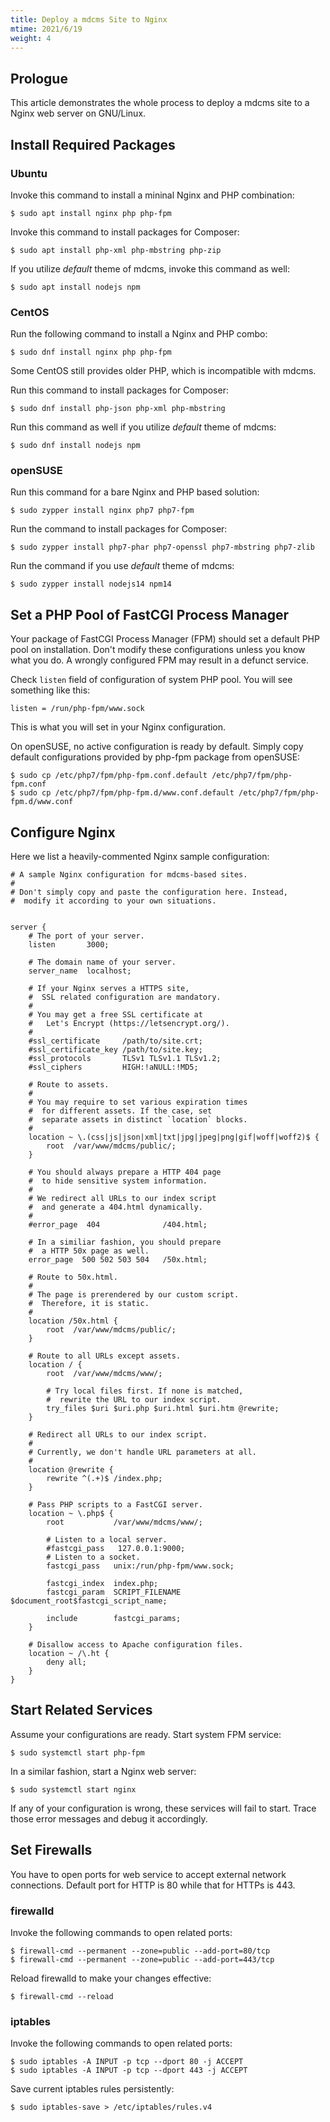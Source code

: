 ```yaml
---
title: Deploy a mdcms Site to Nginx
mtime: 2021/6/19
weight: 4
---
```


## Prologue

This article demonstrates the whole process to deploy a mdcms site to a Nginx web server on GNU/Linux.

## Install Required Packages

### Ubuntu

Invoke this command to install a mininal Nginx and PHP combination:

```shell
$ sudo apt install nginx php php-fpm
```

Invoke this command to install packages for Composer:

```shell
$ sudo apt install php-xml php-mbstring php-zip
```

If you utilize *default* theme of mdcms, invoke this command as well:

```shell
$ sudo apt install nodejs npm
```

### CentOS

Run the following command to install a Nginx and PHP combo:

```shell
$ sudo dnf install nginx php php-fpm
```

Some CentOS still provides older PHP, which is incompatible with mdcms.

Run this command to install packages for Composer:

```shell
$ sudo dnf install php-json php-xml php-mbstring
```

Run this command as well if you utilize *default* theme of mdcms:

```shell
$ sudo dnf install nodejs npm
```

### openSUSE

Run this command for a bare Nginx and PHP based solution:

```shell
$ sudo zypper install nginx php7 php7-fpm 
```

Run the command to install packages for Composer:

```shell
$ sudo zypper install php7-phar php7-openssl php7-mbstring php7-zlib
```

Run the command if you use *default* theme of mdcms:

```shell
$ sudo zypper install nodejs14 npm14
```

## Set a PHP Pool of FastCGI Process Manager

Your package of FastCGI Process Manager (FPM) should set a default PHP pool on installation. Don't modify these configurations unless you know what you do. A wrongly configured FPM may result in a defunct service.

Check `listen` field of configuration of system PHP pool. You will see something like this:

```
listen = /run/php-fpm/www.sock
```

This is what you will set in your Nginx configuration.

On openSUSE, no active configuration is ready by default. Simply copy default configurations provided by php-fpm package from openSUSE:

```shell
$ sudo cp /etc/php7/fpm/php-fpm.conf.default /etc/php7/fpm/php-fpm.conf
$ sudo cp /etc/php7/fpm/php-fpm.d/www.conf.default /etc/php7/fpm/php-fpm.d/www.conf
```

## Configure Nginx

Here we list a heavily-commented Nginx sample configuration:

```nginx
# A sample Nginx configuration for mdcms-based sites.
#
# Don't simply copy and paste the configuration here. Instead,
#  modify it according to your own situations.


server {
    # The port of your server.
    listen       3000;

    # The domain name of your server.
    server_name  localhost;

    # If your Nginx serves a HTTPS site,
    #  SSL related configuration are mandatory.
    #
    # You may get a free SSL certificate at
    #   Let's Encrypt (https://letsencrypt.org/).
    #
    #ssl_certificate     /path/to/site.crt;
    #ssl_certificate_key /path/to/site.key;
    #ssl_protocols       TLSv1 TLSv1.1 TLSv1.2;
    #ssl_ciphers         HIGH:!aNULL:!MD5;

    # Route to assets.
    #
    # You may require to set various expiration times
    #  for different assets. If the case, set
    #  separate assets in distinct `location` blocks.
    #
    location ~ \.(css|js|json|xml|txt|jpg|jpeg|png|gif|woff|woff2)$ {
        root  /var/www/mdcms/public/;
    }

    # You should always prepare a HTTP 404 page
    #  to hide sensitive system information.
    #
    # We redirect all URLs to our index script
    #  and generate a 404.html dynamically.
    #
    #error_page  404              /404.html;

    # In a similiar fashion, you should prepare
    #  a HTTP 50x page as well.
    error_page  500 502 503 504   /50x.html;

    # Route to 50x.html.
    #
    # The page is prerendered by our custom script.
    #  Therefore, it is static.
    #
    location /50x.html {
        root  /var/www/mdcms/public/;
    }

    # Route to all URLs except assets.
    location / {
        root  /var/www/mdcms/www/;

        # Try local files first. If none is matched,
        #  rewrite the URL to our index script.
        try_files $uri $uri.php $uri.html $uri.htm @rewrite;
    }

    # Redirect all URLs to our index script.
    #
    # Currently, we don't handle URL parameters at all.
    #
    location @rewrite {
        rewrite ^(.+)$ /index.php;
    }

    # Pass PHP scripts to a FastCGI server.
    location ~ \.php$ {
        root           /var/www/mdcms/www/;

        # Listen to a local server.
        #fastcgi_pass   127.0.0.1:9000;
        # Listen to a socket.
        fastcgi_pass   unix:/run/php-fpm/www.sock;

        fastcgi_index  index.php;
        fastcgi_param  SCRIPT_FILENAME  $document_root$fastcgi_script_name;

        include        fastcgi_params;
    }

    # Disallow access to Apache configuration files.
    location ~ /\.ht {
        deny all;
    }
}
```

## Start Related Services

Assume your configurations are ready. Start system FPM service:

```shell
$ sudo systemctl start php-fpm
```

In a similar fashion, start a Nginx web server:

```shell
$ sudo systemctl start nginx
```

If any of your configuration is wrong, these services will fail to start. Trace those error messages and debug it accordingly.

## Set Firewalls

You have to open ports for web service to accept external network connections. Default port for HTTP is 80 while that for HTTPs is 443.

### firewalld

Invoke the following commands to open related ports:

```shell
$ firewall-cmd --permanent --zone=public --add-port=80/tcp
$ firewall-cmd --permanent --zone=public --add-port=443/tcp
```

Reload firewalld to make your changes effective:

```shell
$ firewall-cmd --reload
```

### iptables

Invoke the following commands to open related ports:

```shell
$ sudo iptables -A INPUT -p tcp --dport 80 -j ACCEPT
$ sudo iptables -A INPUT -p tcp --dport 443 -j ACCEPT
```

Save current iptables rules persistently:

```shell
$ sudo iptables-save > /etc/iptables/rules.v4
```
